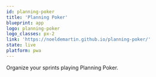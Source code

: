 ```yaml
---
id: planning-poker
title: 'Planning Poker'
blueprint: app
logo: planning-poker
logo_classes: px-2
link: 'https://noeldemartin.github.io/planning-poker/'
state: live
platform: pwa
---
```


Organize your sprints playing Planning Poker.

